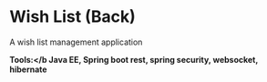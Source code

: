 # Wish List (Back)

A wish list management application 

<b>Tools:</b Java EE, Spring boot rest, spring security, websocket, hibernate 
